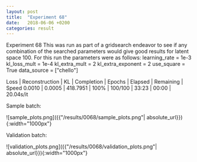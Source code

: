 ```yaml
---
layout: post
title:  "Experiment 68"
date:   2018-06-06 +0200
categories: result
---
```

Experiment 68
This was run as part of a gridsearch endeavor to see if any combination of the searched parameters would give good results for latent space 100.
For this run the parameters were as follows:
learning_rate = 1e-3
kl_loss_mult = 1e-4
kl_extra_mult = 2
kl_extra_exponent = 2
use_square = True
data_source = ["chello"]

Loss | Reconstruction | KL | Completion | Epochs | Elapsed | Remaining | Speed
0.0010 | 0.0005 | 418.7951 | 100% | 100/100 | 33:23 | 00:00 | 20.04s/it



Sample batch:

![sample_plots.png]({{"/results/0068/sample_plots.png"| absolute_url}}){:width="1000px"}

Validation batch:

![validation_plots.png]({{"/results/0068/validation_plots.png"| absolute_url}}){:width="1000px"}
